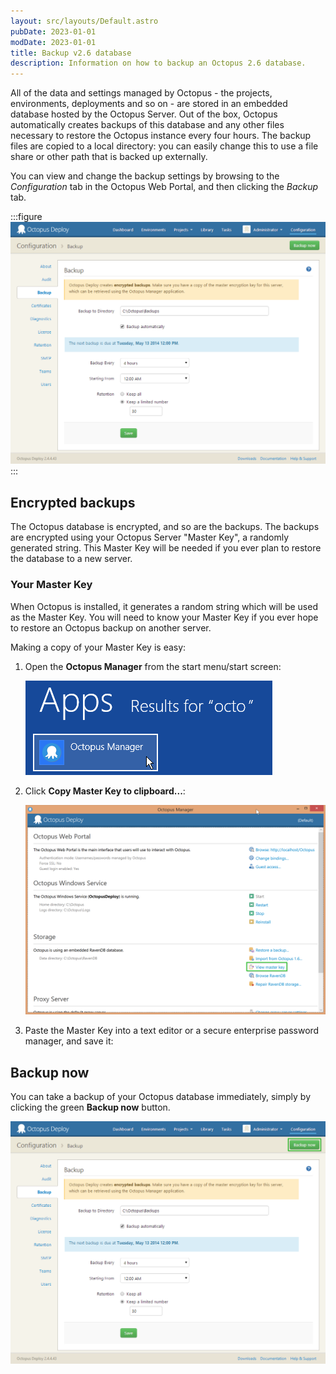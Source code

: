 ```yaml
---
layout: src/layouts/Default.astro
pubDate: 2023-01-01
modDate: 2023-01-01
title: Backup v2.6 database
description: Information on how to backup an Octopus 2.6 database.
---
```


All of the data and settings managed by Octopus - the projects, environments, deployments and so on - are stored in an embedded database hosted by the Octopus Server. Out of the box, Octopus automatically creates backups of this database and any other files necessary to restore the Octopus instance every four hours. The backup files are copied to a local directory: you can easily change this to use a file share or other path that is backed up externally.

You can view and change the backup settings by browsing to the *Configuration* tab in the Octopus Web Portal, and then clicking the *Backup* tab.

:::figure
![](/docs/administration/upgrading/legacy/upgrading-from-octopus-2.6.5-2018.10lts/images/3277492.png)
:::

## Encrypted backups

The Octopus database is encrypted, and so are the backups. The backups are encrypted using your Octopus Server "Master Key", a randomly generated string. This Master Key will be needed if you ever plan to restore the database to a new server.

### Your Master Key

When Octopus is installed, it generates a random string which will be used as the Master Key. You will need to know your Master Key if you ever hope to restore an Octopus backup on another server.

Making a copy of your Master Key is easy:

1. Open the **Octopus Manager** from the start menu/start screen:

   ![](/docs/administration/upgrading/legacy/upgrading-from-octopus-2.6.5-2018.10lts/images/3277161.png)

2. Click **Copy Master Key to clipboard...**:

   ![](/docs/administration/upgrading/legacy/upgrading-from-octopus-2.6.5-2018.10lts/images/3277158.png)

3. Paste the Master Key into a text editor or a secure enterprise password manager, and save it:

## Backup now

You can take a backup of your Octopus database immediately, simply by clicking the green **Backup now** button.

![](/docs/administration/upgrading/legacy/upgrading-from-octopus-2.6.5-2018.10lts/images/3277490.png)

